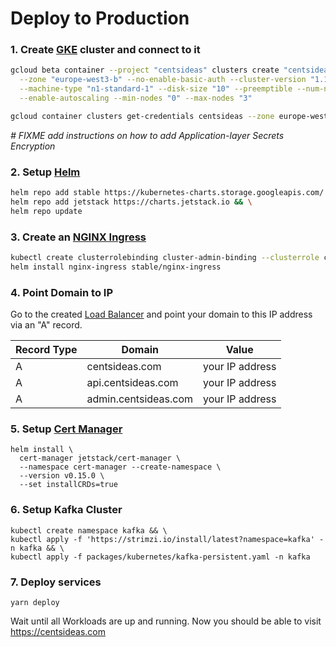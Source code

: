 # Deploy to Production

### 1. Create [GKE](https://cloud.google.com/kubernetes-engine) cluster and connect to it

```bash
gcloud beta container --project "centsideas" clusters create "centsideas"\
  --zone "europe-west3-b" --no-enable-basic-auth --cluster-version "1.16.9-gke.6"\
  --machine-type "n1-standard-1" --disk-size "10" --preemptible --num-nodes "3"\
  --enable-autoscaling --min-nodes "0" --max-nodes "3"

gcloud container clusters get-credentials centsideas --zone europe-west3-b --project centsideas
```

_# FIXME add instructions on how to add Application-layer Secrets Encryption_

### 2. Setup [Helm](https://helm.sh/)

```bash
helm repo add stable https://kubernetes-charts.storage.googleapis.com/ && \
helm repo add jetstack https://charts.jetstack.io && \
helm repo update
```

### 3. Create an [NGINX Ingress](https://github.com/kubernetes/ingress-nginx)

```bash
kubectl create clusterrolebinding cluster-admin-binding --clusterrole cluster-admin --user $(gcloud config get-value account) && \
helm install nginx-ingress stable/nginx-ingress
```

### 4. Point Domain to IP

Go to the created [Load Balancer](https://console.cloud.google.com/net-services/loadbalancing/loadBalancers/list) and point your domain to this IP address via an "A" record.

| Record Type | Domain               | Value           |
| ----------- | -------------------- | --------------- |
| A           | centsideas.com       | your IP address |
| A           | api.centsideas.com   | your IP address |
| A           | admin.centsideas.com | your IP address |

### 5. Setup [Cert Manager](https://github.com/helm/charts/tree/master/stable/cert-manager)

```
helm install \
  cert-manager jetstack/cert-manager \
  --namespace cert-manager --create-namespace \
  --version v0.15.0 \
  --set installCRDs=true
```

### 6. Setup Kafka Cluster

```
kubectl create namespace kafka && \
kubectl apply -f 'https://strimzi.io/install/latest?namespace=kafka' -n kafka && \
kubectl apply -f packages/kubernetes/kafka-persistent.yaml -n kafka
```

### 7. Deploy services

```
yarn deploy
```

Wait until all Workloads are up and running. Now you should be able to visit https://centsideas.com
